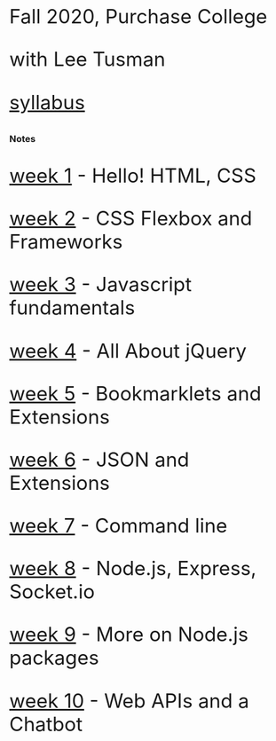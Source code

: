 <style>
p {
 font-size: 2.2rem;
}
</style>


Fall 2020, Purchase College

with Lee Tusman

[syllabus](syllabus/)

### Notes

[week 1](week1/) - Hello! HTML, CSS

[week 2](week2/) - CSS Flexbox and Frameworks

[week 3](week3/) - Javascript fundamentals

[week 4](week4/) - All About jQuery 

[week 5](week5/) - Bookmarklets and Extensions

[week 6](week6/) - JSON and Extensions

[week 7](week7/) - Command line

[week 8](week8/) - Node.js, Express, Socket.io

[week 9](week9/) - More on Node.js packages

[week 10](week10/) - Web APIs and a Chatbot


